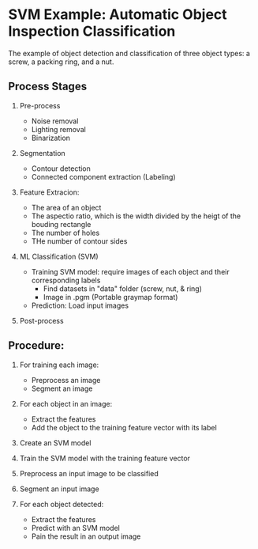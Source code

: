 # SVM Example: Automatic Object Inspection Classification

The example of object detection and classification of three object types: a screw, a packing ring, and a nut.

## Process Stages
	
1. Pre-process
	- Noise removal
	- Lighting removal
	- Binarization

2. Segmentation
	- Contour detection
	- Connected component extraction (Labeling)

3. Feature Extracion: 
	- The area of an object
	- The aspectio ratio, which is the width divided by the heigt of the bouding rectangle
	- The number of holes
	- THe number of contour sides

4. ML Classification (SVM)
	- Training SVM model: require images of each object and their corresponding labels
		+ Find datasets in "data" folder (screw, nut, & ring)
		+ Image in .pgm (Portable graymap format)
	- Prediction: Load input images

5. Post-process

## Procedure:

1. For training each image:
	- Preprocess an image
	- Segment an image

2. For each object in an image:
	- Extract the features
	- Add the object to the training feature vector with its label

3. Create an SVM model
4. Train the SVM model with the training feature vector
5. Preprocess an input image to be classified
6. Segment an input image
7. For each object detected:
	- Extract the features
	- Predict with an SVM model
	- Pain the result in an output image
